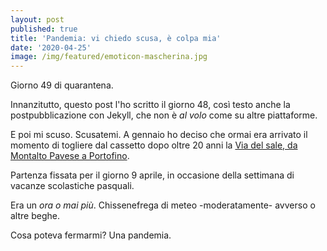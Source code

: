 ```yaml
---
layout: post
published: true
title: 'Pandemia: vi chiedo scusa, è colpa mia'
date: '2020-04-25'
image: /img/featured/emoticon-mascherina.jpg
---
```

Giorno 49 di quarantena.

Innanzitutto, questo post l'ho scritto il giorno 48, così testo anche la postpubblicazione con Jekyll, che non è *al volo* come su altre piattaforme.

E poi mi scuso. Scusatemi.
A gennaio ho deciso che ormai era arrivato il momento di togliere dal cassetto dopo oltre 20 anni la [Via del sale, da Montalto Pavese a Portofino](/escursioni/via-del-sale).

Partenza fissata per il giorno 9 aprile, in occasione della settimana di vacanze scolastiche pasquali.

Era un *ora o mai più*. Chissenefrega di meteo -moderatamente- avverso o altre beghe.

Cosa poteva fermarmi? Una pandemia.
